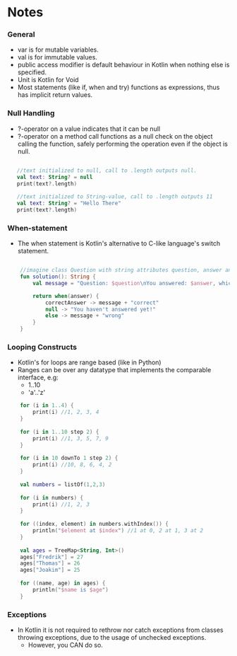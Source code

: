 # Notes

### General

 - var is for mutable variables.
 - val is for immutable values.
 - public access modifier is default behaviour in Kotlin when nothing else is specified.
 - Unit is Kotlin for Void
 - Most statements (like if, when and try) functions as expressions, thus has implicit return values.
 
 ### Null Handling
 
  - ?-operator on a value indicates that it can be null
  - ?-operator on a method call functions as a null check on the object calling the function, safely performing the operation even if the object is null.
 
 ```Kotlin
 
	//text initialized to null, call to .length outputs null.
	val text: String? = null
	print(text?.length)
	
	//text initialized to String-value, call to .length outputs 11
	val text: String? = "Hello There"
	print(text?.length)
 ````
 
### When-statement

 - The when statement is Kotlin's alternative to C-like language's switch statement.

```Kotlin

	//imagine class Question with string attributes question, answer and correctanswer
	fun solution(): String {
		val message = "Question: $question\nYou answered: $answer, which is "

		return when(answer) {
			correctAnswer -> message + "correct"
			null -> "You haven't answered yet!"
			else -> message + "wrong"
		}
	}
```

### Looping Constructs

 - Kotlin's for loops are range based (like in Python)
 - Ranges can be over any datatype that implements the comparable interface, e.g:
	- 1..10
	- 'a'..'z'

```Kotlin
	for (i in 1..4) {
		print(i) //1, 2, 3, 4
	}
	
	for (i in 1..10 step 2) {
		print(i) //1, 3, 5, 7, 9
	}
	
	for (i in 10 downTo 1 step 2) {
		print(i) //10, 8, 6, 4, 2
	}
	
	val numbers = listOf(1,2,3)
	
	for (i in numbers) {
		print(i) //1, 2, 3
	}
	
	for ((index, element) in numbers.withIndex()) {
		println("$element at $index") //1 at 0, 2 at 1, 3 at 2
	}
	
	val ages = TreeMap<String, Int>()
	ages["Fredrik"] = 27
	ages["Thomas"] = 26
	ages["Joakim"] = 25
    
	for ((name, age) in ages) {
		println("$name is $age")
	}
```

### Exceptions

 - In Kotlin it is not required to rethrow nor catch exceptions from classes throwing exceptions, due to the usage of unchecked exceptions.
	- However, you CAN do so.
 
